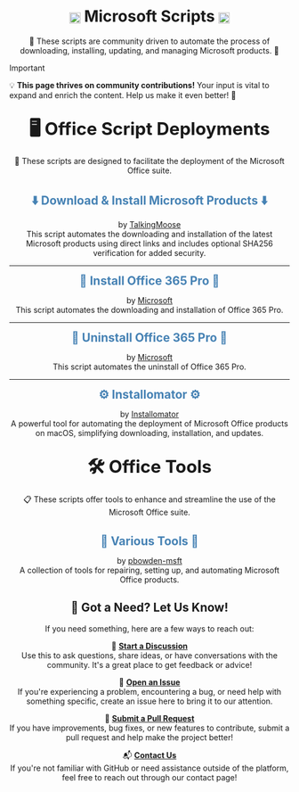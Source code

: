 <div style="text-align: center;">

# <img src="/images/script.png" alt="Script Image" width="20" style="vertical-align: middle; display: inline-block;" /> Microsoft Scripts <img src="/images/script.png" alt="Script Image" width="20" style="vertical-align: middle; display: inline-block;" />

🚀 These scripts are community driven to automate the process of downloading, installing, updating, and managing Microsoft products. 🔧
</div>

> [!IMPORTANT]  
> 💡 **This page thrives on community contributions!** Your input is vital to expand and enrich the content. Help us make it even better! 🌟

<div style="text-align: center;">

## <div style="text-align: center; font-size: 1.5em; font-weight: bold;"> 🖥️ Office Script Deployments </div>

📜 These scripts are designed to facilitate the deployment of the Microsoft Office suite.  
<br>  
</div>

<div style="text-align: center; font-size: 1.5em; font-weight: bold; color: #4682b4;">
  <a href="https://gist.github.com/talkingmoose/b6637160b65b751824943ede022daa17" style="text-decoration: none; color: #4682b4;">⬇️ Download & Install Microsoft Products ⬇️</a>
</div>  
<div style="text-align: center;">

  by [TalkingMoose](https://github.com/talkingmoose)  
  This script automates the downloading and installation of the latest Microsoft products using direct links and includes optional SHA256 verification for added security.
</div>

---

<div style="text-align: center; font-size: 1.5em; font-weight: bold; color: #4682b4;">
  <a href="https://github.com/microsoft/shell-intune-samples/blob/master/macOS/Apps/Microsoft%20365%20Apps%20for%20Mac/installM365Apps.sh" style="text-decoration: none; color: #4682b4;">💼 Install Office 365 Pro 💼</a>
</div>  
<div style="text-align: center;">

  by [Microsoft](https://github.com/microsoft)  
  This script automates the downloading and installation of Office 365 Pro.
</div>

---

<div style="text-align: center; font-size: 1.5em; font-weight: bold; color: #4682b4;">
  <a href="https://github.com/microsoft/shell-intune-samples/blob/master/macOS/Apps/Microsoft%20365%20Apps%20for%20Mac/uninstallOfficeBusinessPro.sh" style="text-decoration: none; color: #4682b4;">💼 Uninstall Office 365 Pro 💼</a>
</div>  
<div style="text-align: center;">

  by [Microsoft](https://github.com/microsoft)  
  This script automates the uninstall of Office 365 Pro.
</div>

---

<div style="text-align: center; font-size: 1.5em; font-weight: bold; color: #4682b4;">
  <a href="https://github.com/Installomator/Installomator" style="text-decoration: none; color: #4682b4;">⚙️ Installomator ⚙️</a>
</div>  
<div style="text-align: center;">

  by [Installomator](https://github.com/Installomator)  
  A powerful tool for automating the deployment of Microsoft Office products on macOS, simplifying downloading, installation, and updates.
</div>

<div style="text-align: center;">

## <div style="text-align: center; font-size: 1.5em; font-weight: bold;"> 🛠️ Office Tools  </div>

📋 These scripts offer tools to enhance and streamline the use of the Microsoft Office suite.  
<br>  
</div>

<div style="text-align: center; font-size: 1.5em; font-weight: bold; color: #4682b4;">
  <a href="https://github.com/pbowden-msft?tab=repositories" style="text-decoration: none; color: #4682b4;">🔧 Various Tools 🔧</a>
</div>  
<div style="text-align: center;">

  by [pbowden-msft](https://github.com/pbowden-msft)  
  A collection of tools for repairing, setting up, and automating Microsoft Office products.
</div>

<div style="text-align: center;">

## 💬 **Got a Need? Let Us Know!**  
If you need something, here are a few ways to reach out:

💭 **[Start a Discussion](https://github.com/cocopuff2u/MOFA/discussions)**  
Use this to ask questions, share ideas, or have conversations with the community. It's a great place to get feedback or advice!

🐛 **[Open an Issue](https://github.com/cocopuff2u/MOFA/issues)**  
If you're experiencing a problem, encountering a bug, or need help with something specific, create an issue here to bring it to our attention.

🔧 **[Submit a Pull Request](https://github.com/cocopuff2u/MOFA/pulls)**  
If you have improvements, bug fixes, or new features to contribute, submit a pull request and help make the project better!

📬 **[Contact Us](https://mofa.cocolabs.dev/about_support/report_issue.html)**  
If you're not familiar with GitHub or need assistance outside of the platform, feel free to reach out through our contact page!

</div>
